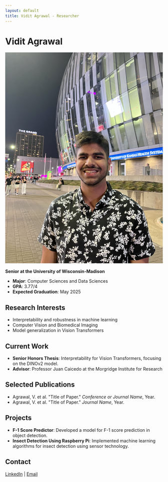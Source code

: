 ```yaml
---
layout: default
title: Vidit Agrawal - Researcher
---
```


# Vidit Agrawal

![Profile Image](./images/profile.jpg)  <!-- Add your picture here by placing it in an 'images' folder -->

**Senior at the University of Wisconsin-Madison**

- **Major**: Computer Sciences and Data Sciences
- **GPA**: 3.77/4
- **Expected Graduation**: May 2025

## Research Interests
- Interpretability and robustness in machine learning
- Computer Vision and Biomedical Imaging
- Model generalization in Vision Transformers

## Current Work
- **Senior Honors Thesis**: Interpretability for Vision Transformers, focusing on the DINOv2 model.
- **Advisor**: Professor Juan Caicedo at the Morgridge Institute for Research

## Selected Publications
- Agrawal, V. et al. "Title of Paper." *Conference or Journal Name*, Year.
- Agrawal, V. et al. "Title of Paper." *Journal Name*, Year.

## Projects
- **F-1 Score Predictor**: Developed a model for F-1 score prediction in object detection.
- **Insect Detection Using Raspberry Pi**: Implemented machine learning algorithms for insect detection using sensor technology.

## Contact
[LinkedIn](https://www.linkedin.com/in/viditagrawal) | [Email](mailto:your-email@example.com)
